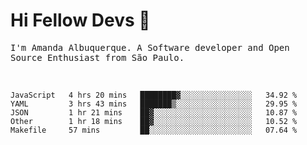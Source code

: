 # Hi Fellow Devs :wave:
   
<p>
  <samp>
    I'm Amanda Albuquerque. A Software developer and Open Source Enthusiast from São Paulo.
  </samp>

  
<!--   [![Twitter Follow](https://img.shields.io/twitter/follow/alalbux?style=social)](https://www.twitter.com/alalbux)
  [![Linkedin Badge](https://img.shields.io/badge/-alalbux-blue?style=flat-square&logo=Linkedin&logoColor=white&link=https://www.linkedin.com/in/alalbux/)](https://www.linkedin.com/in/alalbux/)
  [![Medium Badge](https://img.shields.io/badge/-alalbux-black?style=flat-square&logo=Medium&logoColor=white&link=https://medium.com/@alalbux)](https://medium.com/@alalbux) -->
</p>

  <br/>
  

<!--START_SECTION:waka-->
```text
JavaScript   4 hrs 20 mins   ████████▓░░░░░░░░░░░░░░░░   34.92 % 
YAML         3 hrs 43 mins   ███████▒░░░░░░░░░░░░░░░░░   29.95 % 
JSON         1 hr 21 mins    ██▓░░░░░░░░░░░░░░░░░░░░░░   10.87 % 
Other        1 hr 18 mins    ██▓░░░░░░░░░░░░░░░░░░░░░░   10.52 % 
Makefile     57 mins         ██░░░░░░░░░░░░░░░░░░░░░░░   07.64 % 
```
<!--END_SECTION:waka-->

